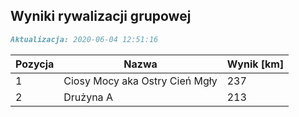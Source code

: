 ## Wyniki rywalizacji grupowej

```markdown
Aktualizacja: 2020-06-04 12:51:16
```

Pozycja | Nazwa | Wynik [km] |
------------ | -------------  | -------------
 1 |Ciosy Mocy aka Ostry Cień Mgły | 237 
 2 |Drużyna A | 213